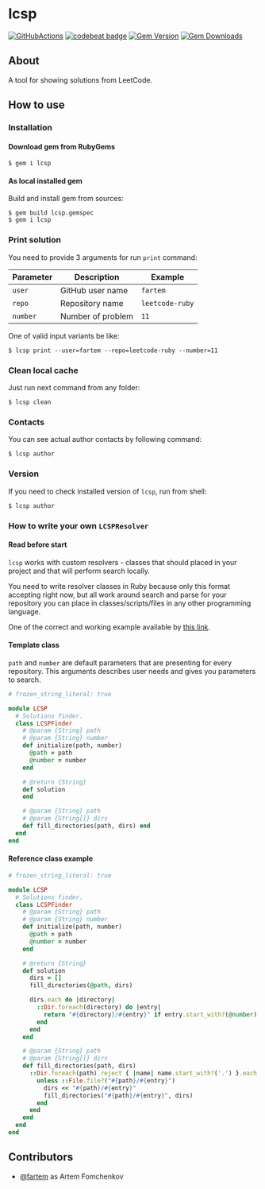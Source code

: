 # lcsp

[![GitHubActions](https://github.com/fartem/distincter2/workflows/Build/badge.svg)](https://github.com/fartem/distincter2/actions?branch=master)
[![codebeat badge](https://codebeat.co/badges/eca07972-3b5a-4b3c-a424-a277ce8128b7)](https://codebeat.co/projects/github-com-fartem-lcsp-master)
[![Gem Version](https://badge.fury.io/rb/lcsp.svg)](https://badge.fury.io/rb/lcsp)
[![Gem Downloads](https://img.shields.io/gem/dt/lcsp)](https://badge.fury.io/rb/lcsp)

## About

A tool for showing solutions from LeetCode.

## How to use

### Installation

#### Download gem from RubyGems

```shell
$ gem i lcsp
```

#### As local installed gem

Build and install gem from sources:

```shell
$ gem build lcsp.gemspec
$ gem i lcsp
```

### Print solution

You need to provide 3 arguments for run `print` command:

| Parameter | Description       | Example         |
|-----------|-------------------|-----------------|
| `user`    | GitHub user name  | `fartem`        |
| `repo`    | Repository name   | `leetcode-ruby` |
| `number`  | Number of problem | `11`            |

One of valid input variants be like:

```shell
$ lcsp print --user=fartem --repo=leetcode-ruby --number=11
```

### Clean local cache

Just run next command from any folder:

```shell
$ lcsp clean
```

### Contacts

You can see actual author contacts by following command:

```shell
$ lcsp author
```

### Version

If you need to check installed version of `lcsp`, run from shell:

```shell
$ lcsp author
```

### How to write your own `LCSPResolver`

#### Read before start

`lcsp` works with custom resolvers - classes that should placed in your project and that will perform
search locally.

You need to write resolver classes in Ruby because only this format accepting right now, but all work
around search and parse for your repository you can place in classes/scripts/files in any other programming language.

One of the correct and working example available
by [this link](https://github.com/fartem/leetcode-ruby/blob/master/lcsp/finder.rb).

#### Template class

`path` and `number` are default parameters that are presenting for every repository. This arguments describes user needs
and gives you parameters to search.

```ruby
# frozen_string_literal: true

module LCSP
  # Solutions finder.
  class LCSPFinder
    # @param {String} path
    # @param {String} number
    def initialize(path, number)
      @path = path
      @number = number
    end

    # @return {String}
    def solution
    end

    # @param {String} path
    # @param {String[]} dirs
    def fill_directories(path, dirs) end
  end
end
```

#### Reference class example

```ruby
# frozen_string_literal: true

module LCSP
  # Solutions finder.
  class LCSPFinder
    # @param {String} path
    # @param {String} number
    def initialize(path, number)
      @path = path
      @number = number
    end

    # @return {String}
    def solution
      dirs = []
      fill_directories(@path, dirs)

      dirs.each do |directory|
        ::Dir.foreach(directory) do |entry|
          return "#{directory}/#{entry}" if entry.start_with?(@number)
        end
      end
    end

    # @param {String} path
    # @param {String[]} dirs
    def fill_directories(path, dirs)
      ::Dir.foreach(path).reject { |name| name.start_with?('.') }.each do |entry|
        unless ::File.file?("#{path}/#{entry}")
          dirs << "#{path}/#{entry}"
          fill_directories("#{path}/#{entry}", dirs)
        end
      end
    end
  end
end
```

## Contributors

* [@fartem](https://github.com/fartem) as Artem Fomchenkov
